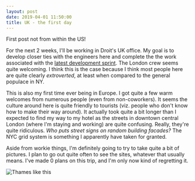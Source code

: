 ```yaml
---
layout: post
date: 2019-04-01 11:50:00
title: UK - the first day
---
```


First post not from within the US!

For the next 2 weeks, I'll be working in Droit's UK office. My goal
is to develop closer ties with the engineers here and complete the
the work associated with the
[latest development sprint](https://github.com/droitfintech/nuvo/milestone/10).
The London crew seems quite welcoming. I think this is the case
because I think most people here are quite clearly _extroverted_,
at least when compared to the general populace in NY.

This is also my first time ever being in Europe. I got quite a few
warm welcomes from numerous people (even from non-coworkers). It
seems the culture around here is quite friendly to tourists (viz.
people who don't know how to make their way around). It actually
took quite a bit longer than I expected to find my way to my hotel
as the streets in downtown central London (where I'm staying and working)
are quite confusing. Really, they're quite ridiculous. _Who puts street
signs on random building facades?_ The NYC grid system is something
I apparently have taken for granted.

Aside from workie things, I'm definitely going to try to take
quite a bit of pictures. I plan to go out quite often to see the
sites, whatever that usually means. I've made 0 plans on this trip,
and I'm only now kind of regretting it.

![Thames like this](/images/thames.jpg)
